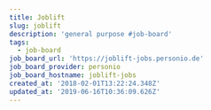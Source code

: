 ```yaml
---
title: Joblift
slug: joblift
description: 'general purpose #job-board'
tags:
  - job-board
job_board_url: 'https://joblift-jobs.personio.de'
job_board_provider: personio
job_board_hostname: joblift-jobs
created_at: '2018-02-01T13:22:24.348Z'
updated_at: '2019-06-16T10:36:09.626Z'
---
```



